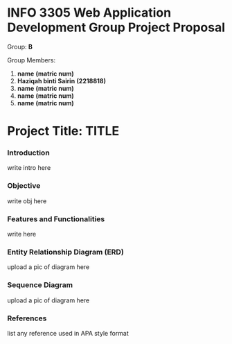 # INFO 3305 Web Application Development Group Project Proposal

Group: __B__

Group Members: 
1. __name__  __(matric num)__
2. __Haziqah binti Sairin__ __(2218818)__
3. __name__  __(matric num)__
4. __name__  __(matric num)__
5. __name__  __(matric num)__

# Project Title: __TITLE__

### Introduction
write intro here

### Objective
write obj here

### Features and Functionalities
write here

### Entity Relationship Diagram (ERD)
upload a pic of diagram here

### Sequence Diagram
upload a pic of diagram here

### References
list any reference used in APA style format
